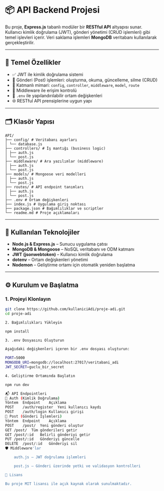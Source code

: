 # 📦 API Backend Projesi

Bu proje, **Express.js** tabanlı modüler bir **RESTful API** altyapısı sunar. Kullanıcı kimlik doğrulama (JWT), gönderi yönetimi (CRUD işlemleri) gibi temel işlevleri içerir. Veri saklama işlemleri **MongoDB** veritabanı kullanılarak gerçekleştirilir.

---

## 🚀 Temel Özellikler

- ✅ JWT ile kimlik doğrulama sistemi
- 📝 Gönderi (Post) işlemleri: oluşturma, okuma, güncelleme, silme (CRUD)
- 🧱 Katmanlı mimari: `config`, `controller`, `middleware`, `model`, `route`
- 🔐 Middleware ile erişim kontrolü
- 📁 `.env` ile yapılandırılabilir ortam değişkenleri
- 🌐 RESTful API prensiplerine uygun yapı

---

## 🗂️ Klasör Yapısı
```
API/
├── config/ # Veritabanı ayarları
│ └── database.js
├── controllers/ # İş mantığı (business logic)
│ ├── auth.js
│ └── post.js
├── middleware/ # Ara yazılımlar (middleware)
│ ├── auth.js
│ └── post.js
├── models/ # Mongoose veri modelleri
│ ├── auth.js
│ └── post.js
├── routes/ # API endpoint tanımları
│ ├── auth.js
│ └── post.js
├── .env # Ortam değişkenleri
├── index.js # Uygulama giriş noktası
├── package.json # Bağımlılıklar ve scriptler
└── readme.md # Proje açıklamaları

```
---

## 🧪 Kullanılan Teknolojiler

- **Node.js & Express.js** – Sunucu uygulama çatısı
- **MongoDB & Mongoose** – NoSQL veritabanı ve ODM katmanı
- **JWT (jsonwebtoken)** – Kullanıcı kimlik doğrulama
- **dotenv** – Ortam değişkenleri yönetimi
- **Nodemon** – Geliştirme ortamı için otomatik yeniden başlatma

---

## ⚙️ Kurulum ve Başlatma

### 1. Projeyi Klonlayın

```bash
git clone https://github.com/kullaniciAdi/proje-adi.git
cd proje-adi

2. Bağımlılıkları Yükleyin

npm install

3. .env Dosyasını Oluşturun

Aşağıdaki değişkenleri içeren bir .env dosyası oluşturun:

PORT=5000
MONGODB_URI=mongodb://localhost:27017/veritabani_adi
JWT_SECRET=guclu_bir_secret

4. Geliştirme Ortamında Başlatın

npm run dev

📬 API Endpointleri
🔐 Auth (Kimlik Doğrulama)
Yöntem	Endpoint	Açıklama
POST	/auth/register	Yeni kullanıcı kaydı
POST	/auth/login	Kullanıcı girişi
📝 Post (Gönderi İşlemleri)
Yöntem	Endpoint	Açıklama
POST	/post/	Yeni gönderi oluştur
GET	/post/	Tüm gönderileri getir
GET	/post/:id	Belirli gönderiyi getir
PUT	/post/:id	Gönderiyi güncelle
DELETE	/post/:id	Gönderiyi sil
🛡️ Middleware'lar

    auth.js – JWT doğrulama işlemleri

    post.js – Gönderi üzerinde yetki ve validasyon kontrolleri

📝 Lisans

Bu proje MIT lisansı ile açık kaynak olarak sunulmaktadır.
